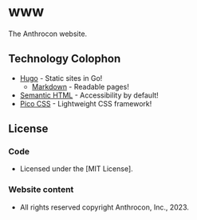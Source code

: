 # www

The Anthrocon website.

## Technology Colophon

* [Hugo](https://gohugo.io/) - Static sites in Go!
    * [Markdown](https://commonmark.org/) - Readable pages!
* [Semantic HTML](https://en.wikipedia.org/wiki/Semantic_HTML) - Accessibility by default!
* [Pico CSS](https://picocss.com/) - Lightweight CSS framework! 

## License

### Code
* Licensed under the [MIT License].
### Website content
* All rights reserved copyright Anthrocon, Inc., 2023.
